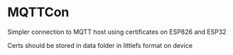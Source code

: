 # MQTTCon

Simpler connection to MQTT host using certificates on ESP826 and ESP32

Certs should be stored in data folder in littlefs format on device
